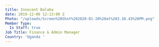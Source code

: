 ```yaml
---
title: Innocent Balaba
date: 2019-12-06 12:13:00 Z
Photo: "/uploads/Screen%20Shot%202020-01-20%20at%203.10.43%20PM.png"
Member Type:
  Is Staff: true
Job Title: Finance & Admin Manager
Country: 'Uganda '
---
```


